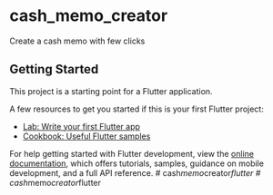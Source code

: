 # cash_memo_creator

Create a cash memo with few clicks

## Getting Started

This project is a starting point for a Flutter application.

A few resources to get you started if this is your first Flutter project:

- [Lab: Write your first Flutter app](https://docs.flutter.dev/get-started/codelab)
- [Cookbook: Useful Flutter samples](https://docs.flutter.dev/cookbook)

For help getting started with Flutter development, view the
[online documentation](https://docs.flutter.dev/), which offers tutorials,
samples, guidance on mobile development, and a full API reference.
#   c a s h _ m e m o _ c r e a t o r _ f l u t t e r  
 #   c a s h _ m e m o _ c r e a t o r _ f l u t t e r  
 